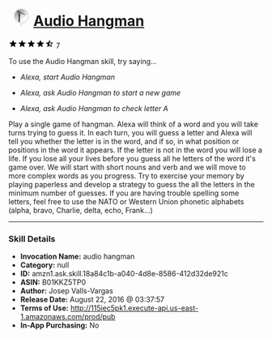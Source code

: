 # &nbsp;<img src="skill_icon" alt="Audio Hangman icon" width="36"> [Audio Hangman](http://alexa.amazon.com/#skills/amzn1.ask.skill.18a84c1b-a040-4d8e-8586-412d32de921c)
![4.4 stars](../../images/ic_star_black_18dp_1x.png)![4.4 stars](../../images/ic_star_black_18dp_1x.png)![4.4 stars](../../images/ic_star_black_18dp_1x.png)![4.4 stars](../../images/ic_star_black_18dp_1x.png)![4.4 stars](../../images/ic_star_half_black_18dp_1x.png) 7

To use the Audio Hangman skill, try saying...

* *Alexa, start Audio Hangman*

* *Alexa, ask Audio Hangman to start a new game*

* *Alexa, ask Audio Hangman to check letter A*

Play a single game of hangman. Alexa will think of a word and you will take turns trying to guess it. In each turn, you will guess a letter and Alexa will tell you whether the letter is in the word, and if so, in what position or positions in the word it appears. If the letter is not in the word you will lose a life. If you lose all your lives before you guess all he letters of the word it's game over. We will start with short nouns and verb and we will move to more complex words as you progress.
Try to exercise your memory by playing paperless and develop a strategy to guess the all the letters in the minimum number of guesses.
If you are having trouble spelling some letters, feel free to use the NATO or Western Union phonetic alphabets (alpha, bravo, Charlie, delta, echo, Frank...)

***

### Skill Details

* **Invocation Name:** audio hangman
* **Category:** null
* **ID:** amzn1.ask.skill.18a84c1b-a040-4d8e-8586-412d32de921c
* **ASIN:** B01KKZ5TP0
* **Author:** Josep Valls-Vargas
* **Release Date:** August 22, 2016 @ 03:37:57
* **Terms of Use:** http://115iec5pk1.execute-api.us-east-1.amazonaws.com/prod/pub
* **In-App Purchasing:** No
